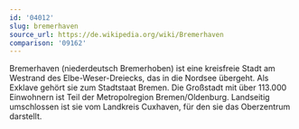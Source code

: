 ```yaml
---
id: '04012'
slug: bremerhaven
source_url: https://de.wikipedia.org/wiki/Bremerhaven
comparison: '09162'
---
```


Bremerhaven (niederdeutsch Bremerhoben) ist eine kreisfreie Stadt am Westrand des Elbe-Weser-Dreiecks, das in die Nordsee übergeht. Als Exklave gehört sie zum Stadtstaat Bremen. Die Großstadt mit über 113.000 Einwohnern ist Teil der Metropolregion Bremen/Oldenburg. Landseitig umschlossen ist sie vom Landkreis Cuxhaven, für den sie das Oberzentrum darstellt.
